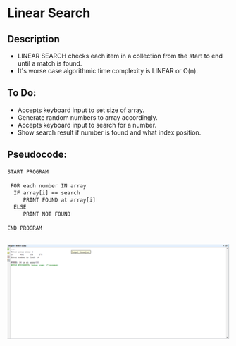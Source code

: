 Linear Search
=======================

## Description

- LINEAR SEARCH checks each item in a collection from the start to end until a match is found.
-  It's worse case algorithmic time complexity is LINEAR or O(n).

## To Do:

- Accepts keyboard input to set size of array.
- Generate random numbers to array accordingly.
- Accepts keyboard input to search for a number.
- Show search result if number is found and what index position.

## Pseudocode:

    START PROGRAM
    
     FOR each number IN array
      IF array[i] == search
         PRINT FOUND at array[i]
      ELSE
         PRINT NOT FOUND
    
    END PROGRAM 
    
  ##  ![](https://github.com/lvcc-dsa/Students/blob/master/BSIS/Pangan-Sarah/linear-search/Linear.png)

